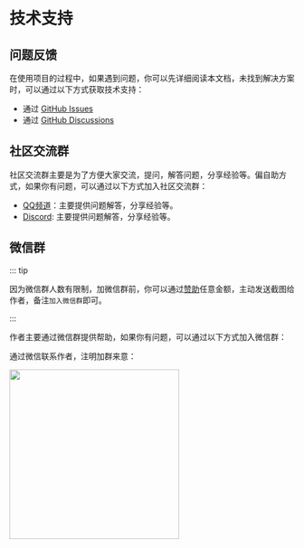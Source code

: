 # 技术支持

## 问题反馈

在使用项目的过程中，如果遇到问题，你可以先详细阅读本文档，未找到解决方案时，可以通过以下方式获取技术支持：

- 通过 [GitHub Issues](https://github.com/vbenjs/vue-vben-admin/issues)
- 通过 [GitHub Discussions](https://github.com/vbenjs/vue-vben-admin/discussions)

## 社区交流群

社区交流群主要是为了方便大家交流，提问，解答问题，分享经验等。偏自助方式，如果你有问题，可以通过以下方式加入社区交流群：

- [QQ频道](https://qun.qq.com/qqweb/qunpro/share?_wv=3&_wwv=128&appChannel=share&inviteCode=1Zp3KrdpaiB&jumpsource=shorturl#/pc)：主要提供问题解答，分享经验等。
- [Discord](https://discord.com/invite/VU62jTecad): 主要提供问题解答，分享经验等。

## 微信群

::: tip

因为微信群人数有限制，加微信群前，你可以通过[赞助](../sponsor/personal.md)任意金额，主动发送截图给作者，备注`加入微信群`即可。

:::

作者主要通过微信群提供帮助，如果你有问题，可以通过以下方式加入微信群：

通过微信联系作者，注明加群来意：

 <img src="https://unpkg.com/@vbenjs/static-source@0.1.5/source/wechat.jpg" style="width: 300px;"/>
